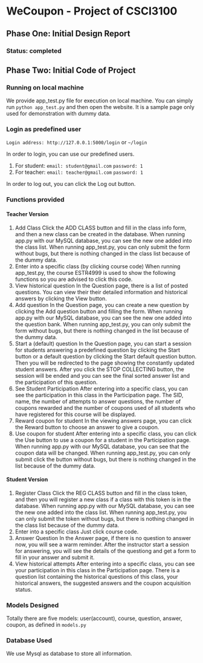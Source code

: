 # WeCoupon - Project of CSCI3100

## Phase One: Initial Design Report
### Status: completed

## Phase Two: Initial Code of Project
### Running on local machine
We provide app_test.py file for execution on local machine.
You can simply run `python app_test.py` and then open the website.
It is a sample page only used for demonstration with dummy data.

### Login as predefined user
`Login address: http://127.0.0.1:5000/login` or `~/login` 

In order to login, you can use our predefined users.

1. For student:
   ```email: student@gmail.com```
   ```password: 1```
2. For teacher:
   ```email: teacher@gmail.com```
   ```password: 1```

In order to log out, you can click the Log out button.
   
### Functions provided
#### Teacher Version 
1. Add Class
   Click the ADD CLASS button and fill in the class info form, and then a new class can be created in the database. When running app.py with our MySQL database, you can see the new one added into the class list. When running app_test.py, you can only submit the form without bugs, but there is nothing changed in the class list because of the dummy data.
2. Enter into a specific class (by clicking course code)
   When running app_test.py, the course ESTR4999 is used to show the following functions so you are advised to click this code.
3. View historical question
In the Question page, there is a list of posted questions. You can view their their detailed information and historical answers by clicking the View button.
4. Add question
In the Question page, you can create a new question by clicking the Add question button and filling the form. When running app.py with our MySQL database, you can see the new one added into the question bank. When running app_test.py, you can only submit the form without bugs, but there is nothing changed in the list because of the dummy data.
5. Start a (default) question
In the Question page, you can start a session for students answering a predefined question by clicking the Start button or a default question by clicking the Start default question button. Then you will be redirected to the page showing the constantly updated student answers. After you click the STOP COLLECTING button, the session will be ended and you can see the final sorted answer list and the participation of this question.
6. See Student Participation
After entering into a specific class, you can see the participation in this class in the Participation page. The SID, name, the number of attempts to answer questions, the number of coupons rewarded and the number of coupons used of all students who have registered for this course will be displayed.
7. Reward coupon for student
In the viewing answers page, you can click the Reward button to choose an answer to give a coupon.
8. Use coupon for student
After entering into a specific class, you can click the Use button to use a coupon for a student in the Participation page. When running app.py with our MySQL database, you can see that the coupon data will be changed. When running app_test.py, you can only submit click the button without bugs, but there is nothing changed in the list because of the dummy data.

#### Student Version
1. Register Class
Click the REG CLASS button and fill in the class token, and then you will register a new class if a class with this token is in the database. When running app.py with our MySQL database, you can see the new one added into the class list. When running app_test.py, you can only submit the token without bugs, but there is nothing changed in the class list because of the dummy data.
2. Enter into a specific class
Just click course code.
3. Answer Question
In the Answer page, if there is no question to answer now, you will see a warm reminder. After the instructor start a session for answering, you will see the details of the questiong and get a form to fill in your answer and submit it.
4. View historical attempts
After entering into a specific class, you can see your participation in this class in the Participation page. There is a question list containing the historical questions of this class, your historical answers, the suggested answers and the coupon acquisition status. 

### Models Designed
Totally there are five models: user(account), course, question,
answer, coupon, as defined in `models.py`

### Database Used
We use Mysql as database to store all information.
